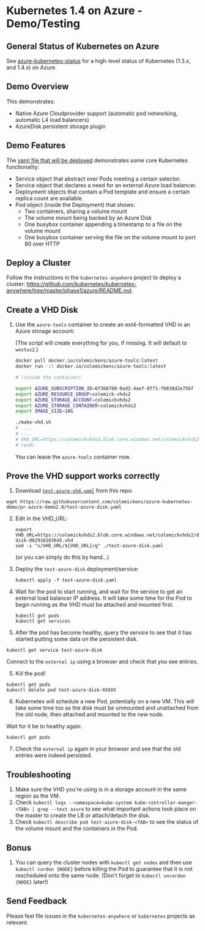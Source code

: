 # Kubernetes 1.4 on Azure - Demo/Testing

## General Status of Kubernetes on Azure
See [azure-kubernetes-status](https://github.com/colemickens/azure-kubernetes-status)
for a high-level status of Kubernetes (1.3.x, and 1.4.x) on Azure.

## Demo Overview
This demonstrates:
 * Native Azure Cloudprovider support (automatic pod networking, automatic L4 load balancers)
 * AzureDisk persistent storage plugin

## Demo Features
The [yaml file that will be deployed](./test-azure-disk.yaml) demonstrates some core Kubernetes functionality:
* Service object that abstract over Pods meeting a certain selector.
* Service object that declares a need for an external Azure load balancer.
* Deployment objects that contain a Pod template and ensure a certain replica count are available.
* Pod object (inside the Deployment) that shows:
  * Two containers, sharing a volume mount
  * The volume mount being backed by an Azure Disk
  * One busybox container appending a timestamp to a file on the volume mount
  * One busybox container serving the file on the volume mount to port 80 over HTTP

## Deploy a Cluster

Follow the instructions in the `kubernetes-anywhere` project to deploy a cluster: https://github.com/kubernetes/kubernetes-anywhere/tree/master/phase1/azure/README.md.

## Create a VHD Disk

1. Use the `azure-tools` container to create an ext4-formatted VHD in an Azure storage account:

    (The script will create everything for you, if missing. It will default to `westus2`.)

    ```bash
    docker pull docker.io/colemickens/azure-tools:latest
    docker run -it docker.io/colemickens/azure-tools:latest
    
    # (inside the container)
    
    export AZURE_SUBSCRIPTION_ID=6f368760-9ad2-4aef-8ff1-fb038d2e75bf
    export AZURE_RESOURCE_GROUP=colemick-vhds2
    export AZURE_STORAGE_ACCOUNT=colemickvhds2
    export AZURE_STORAGE_CONTAINER=colemickvhds2
    export IMAGE_SIZE=10G
    
    ./make-vhd.sh
    # ....
    # ....
    # VHD_URL=https://colemickvhds2.blob.core.windows.net/colemickvhds2/data-disk-082916103645.vhd
    # (end)
    ```
    
    You can leave the `azure-tools` container now.

## Prove the VHD support works correctly

1. Download [`test-azure-vhd.yaml`](./test-azure-disk.yaml) from this repo:

  ```shell
  wget https://raw.githubusercontent.com/colemickens/azure-kubernetes-demo/pr-azure-demo2.0/test-azure-disk.yaml
  ```
  
2. Edit in the VHD_URL:
   ```shell
   export VHD_URL=https://colemickvhds2.blob.core.windows.net/colemickvhds2/data-disk-082916103645.vhd
   sed -i "s/VHD_URL/${VHD_URL}/g" ./test-azure-disk.yaml
   ```
   (or you can simply do this by hand...)

2. Deploy the `test-azure-disk` deployment/service:
   ```shell
   kubectl apply -f test-azure-disk.yaml
   ```

3. Wait for the pod to start running, and wait for the service to get an external load balancer IP address.
   It will take some time for the Pod to begin running as the VHD must be attached and mounted first.
   ```shell
   kubectl get pods
   kubectl get services
   ```

4. After the pod has become healthy, query the service to see that it has started putting some data on the persistent disk.
  ```shell
  kubectl get service test-azure-disk
  ```
   
  Connect to the `external ip` using a browser and check that you see entries.

5. Kill the pod!
  ```shell
  kubectl get pods
  kubectl delete pod test-azure-disk-XXXXX
  ```

6. Kubernetes will schedule a new Pod, potentially on a new VM. This will take some time too as the disk
   must be unmounted and unattached from the old node, then attached and mounted to the new node.

  Wait for it be to healthy again:
  ```shell
  kubectl get pods
  ```

7. Check the `external ip` again in your browser and see that the old entries were indeed persisted.

## Troubleshooting

1. Make sure the VHD you're using is in a storage account in the same region as the VM.
2. Check `kubectl logs --namespace=kube-system kube-controller-manger-<TAB> | grep --text azure` to see what important actions took place on the master to create the LB or attach/detach the disk.
3. Check `kubectl describe pod test-azure-disk-<TAB>` to see the status of the volume mount and the containers in the Pod.

## Bonus

1. You can query the cluster nodes  with `kubectl get nodes` and then use `kubectl cordon {NODE}` before killing
   the Pod to guarantee that it is not rescheduled onto the same node. (Don't forget to `kubectl uncordon {NODE}` later!)

## Send Feedback

Please feel file issues in the `kubernetes-anywhere` or `kubernetes` projects as relevant.
